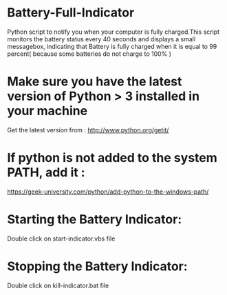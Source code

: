 # Battery-Full-Indicator
Python script to notify you when your computer is fully charged.This script monitors the battery status every 40 seconds and displays a small messagebox, indicating that Battery is fully charged when it is equal to 99 percent( because some batteries do not charge to 100% )

# Make sure you have the latest version of Python > 3 installed in your machine
Get the latest version from :  http://www.python.org/getit/

# If python is not added to the system PATH, add it :
https://geek-university.com/python/add-python-to-the-windows-path/

# Starting the Battery Indicator:
Double click on start-indicator.vbs file

# Stopping the Battery Indicator:
Double click on kill-indicator.bat file
